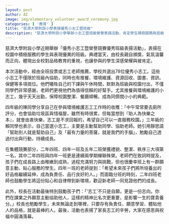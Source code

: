 ```yaml
---
layout: post
author: AI
image: img/elementary_volunteer_award_ceremony.jpg
categories: [ '教育' ]
title: "慈濟大學附設小學表揚優秀小志工暨班級"
description: "慈濟大學附設小學舉辦小志工暨班級榮譽表揚活動，肯定學生積極服務與班級集體表現，全校以溫馨儀式彰顯品格教育成效，師生與家長共同見證成長與榮耀。"
---
```

慈濟大學附設小學近期舉辦「優秀小志工暨榮譽競賽優秀班級表揚活動」，表揚在校園中積極服務的學生與表現優異的班級。典禮當天，由校長親自頒獎，氣氛溫馨而正向，體現出全校對品格教育的重視，也讓參與的學生深感榮耀與被肯定。

本次活動中，經由全班投票或志工老師推薦，學校共選出78位優秀小志工。這些小志工不僅限於班級內協助，同時也有推餐、環境維護、資源回收、圖書、資訊、保健等多項崗位。他們犧牲自己的下課與午休時間，默默為班級與校園付出，不僅同學們非常感謝，老師們更視他們為值得信賴的好幫手。尤其推餐與環境維護的小志工，幾乎天天出勤，保障校園整潔、餐廳順暢，成為同儕間小小的典範。

四年級的陳同學分享自己在參與環境維護志工工作時的收穫：「中午常常要去廁所評分，也會協助垃圾區與惜福屋，雖然有時很累，但每當想到『助人為快樂之本』，就會由衷快樂，志工是不求回報的，希望自己可以一直服務校園。」三年級的賴同學也表示，自己當選小志工，主要是主動幫助同學、協助老師。她引用靜思語「幫助別人就是幫助自己」及「最有力量的菩薩，就是我們的手腦」，勉勵自己透過付出與行動，持續成長。

在集體競賽部分，二年四班、四年一班及五年二班榮獲禮貌、整潔、秩序三大項第一名，其中二年四班與四年一班更是連續兩學期蟬聯殊榮。老師們在致詞時提及，孩子們在成長路上由稚嫩到成熟，過程充滿努力與挑戰，但也很慶幸班上有一群願意主動、貼心服務的學生。四年一班的老師提到：「希望未來孩子們將所培養出的好品格繼續延伸，成為負責任、品行良好的人。」而面臨分班的時刻，二年四班老師也鼓勵學生將這份貼心和自律帶到新環境，歡迎新老師一同見證他們的成長。

此外，校長在活動最後特別鼓勵孩子們：「‘志工’不只是自願，更是一份志向。你們在課業之外願意主動協助他人，這樣的精神比名次更重要，是影響一生的寶貴養分。」校長也勉勵學生，未來無論走到哪裡，只要存有負責任、願意學習、體貼他人的品格，就是最棒的人。最後，活動也表揚了家長志工的辛勞，大家在感恩與祝福中圓滿落幕。